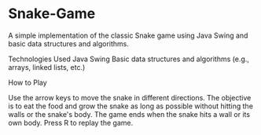 # Snake-Game

A simple implementation of the classic Snake game using Java Swing and basic data structures and algorithms.

Technologies Used
Java Swing
Basic data structures and algorithms (e.g., arrays, linked lists, etc.)

How to Play

Use the arrow keys to move the snake in different directions.
The objective is to eat the food and grow the snake as long as possible without hitting the walls or the snake's body.
The game ends when the snake hits a wall or its own body.
Press R to replay the game.
